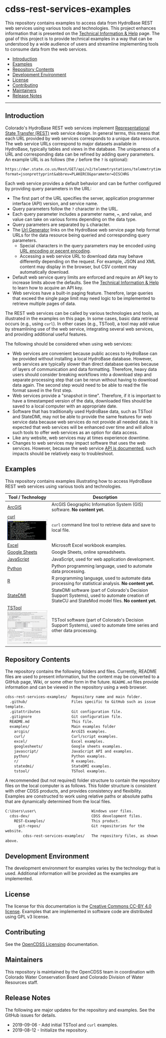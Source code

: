 # cdss-rest-services-examples #

This repository contains examples to access data from HydroBase REST web services
using various tools and technologies.
This project enhances information that is presented on the 
[Technical Information & Help](https://dwr.state.co.us/rest/get/help#TechInfoHelp) page.
The goal of this project is to provide technical examples in a way that can be understood
by a wide audience of users and streamline implementing tools to consume data from the web services.

* [Introduction](#introduction)
* [Examples](#examples)
* [Repository Contents](#repository-contents)
* [Development Environment](#development-environment)
* [License](#license)
* [Contributing](#contributing)
* [Maintainers](#maintainers)
* [Release Notes](#release-notes)

------------------

## Introduction ##

Colorado's HydroBase REST web services implement
[Representational State Transfer (REST)](https://en.wikipedia.org/wiki/Representational_state_transfer) web service design.
In general terms, this means that each URL provided by web services corresponds to a unique data resource.
The web service URLs correspond to major datasets available in HydroBase, typically tables and views in the database.
The uniqueness of a URL and corresponding data can be refined by adding query parameters.  An example URL is as follows
(the `/` before the `?` is optional):

```
https://dwr.state.co.us/Rest/GET/api/v2/telemetrystations/telemetrytimeseriesraw/?format=jsonprettyprint&abbrev=PLAKERCO&parameter=DISCHRG
```

Each web service provides a default behavior and can be further configured by providing query parameters in the URL:

* The first part of the URL specifies the server, application programmer interface (API) version, and service name.
* Query parameters follow the `?` character in the URL.
* Each query parameter includes a parameter name, `=`, and value, and value can take on various forms depending on the data type.
* Query parameters are separated by `&` character.
* The [Url Generator](https://dwr.state.co.us/rest/get/help) links on the HydroBase web service page help format URLs for the data resource being queried and corresponding query parameters.
	+ Special characters in the query parameters may be encoded using [URL encoding or pecent encoding](https://en.wikipedia.org/wiki/Percent-encoding).
	* Accessing a web service URL to download data may behave differently depending on the request.
	For example, JSON and XML content may display in the browser, but CSV content may automatically download.
* Default web service query limits are enforced and require an API key to increase limits above the defaults.
See the [Technical Information & Help](https://dwr.state.co.us/rest/get/help#TechInfoHelp) to learn how to acquire an API key.
* Web services have a built-in paging feature.
Therefore, large queries that exceed the single page limit may need logic to be implemented to retrieve multiple pages of data.

The REST web services can be called by various technologies and tools, as illustrated in the examples on this page.
In some cases, basic data retrieval occurs (e.g., using `curl`).
In other cases (e.g., TSTool), a tool may add value by streamlining use of the web service,
integrating several web services, and providing additional useful features.

The following should be considered when using web services:

* Web services are convenient because public access to HydroBase can be provided without installing a local HydroBase database.
However, web services are typically slower than direct database queries because of layers of communication and data formatting.
Therefore, heavy data users should consider breaking workflows into a download step
and separate processing step that can be rerun without having to download data again.
The second step would need to be able to read the file format saved in the first step.
* Web services provide a "snapshot in time".  Therefore, if it is important to have a timestamped version of the data,
downloaded files should be saved to a local computer with an appropriate date.
* Software that has traditionally used HydroBase data, such as TSTool and StateDMI,
may not be able to provide the same features for web service data because web services do not provide all needed data.
It is expected that web services will be enhanced over time and will allow such tools to offer
web services as an option for data access.
* Like any website, web services may at times experience downtime.
* Changes to web services may impact software that uses the web services.
However, because the web service [API is documented](https://dwr.state.co.us/rest/get/help),
such impacts should be relatively easy to troubleshoot.

## Examples ##

This repository contains examples illustrating how to access HydroBase REST web services
using various tools and technologies.

| **Tool / Technology** | **Description** |
| --------------------- | --------------- |
| [ArcGIS](examples/arcgis/README.md) | ArcGIS Geographic Information System (GIS) software. **No content yet.** |
| [curl](examples/curl/README.md)<br>[<img src="README-resources/images/curl-thumbnail.png">](examples/curl/README.md) | `curl` command line tool to retrieve data and save to local file. |
| [Excel](examples/excel/README.md) | Microsoft Excel workbook examples. |
| [Google Sheets](examples/googlesheets/README.md) | Google Sheets, online spreadsheets. |
| [JavaScript](examples/javascript/README.md) | JavaScript, used for web application development. |
| [Python](examples/python/README.md) | Python programming language, used to automate data processing. |
| [R](examples/r/README.md) | R programming language, used to automate data processing for statistical analysis. **No content yet.** |
| [StateDMI](examples/statedmi/README.md)| StateDMI software (part of Colorado's Decision Support Systems), used to automate creation of StateCU and StateMod model files. **No content yet.** |
| [TSTool](examples/tstool/README.md)<br>[<img src="README-resources/images/tstool-thumbnail.png">](examples/tstool/README.md) | TSTool software (part of Colorado's Decision Support Systems), used to automate time series and other data processing. |

## Repository Contents ##

The repository contains the following folders and files.
Currently, README files are used to present information,
but the content may be converted to a GitHub page, Wiki, or some other form in the future.
`README.md` files provide information and can be viewed in the repository using a web browser.

```text
cdss-rest-services-examples/  Repository name and main folder.
  .github/                    Files specific to GitHub such as issue template.
  .gitattributes              Git configuration file.
  .gitignore                  Git configuration file.
  README.md                   This file.
  examples/                   Main examples folder
    arcgis/                   ArcGIS examples.
    curl/                     Curl/script examples.
    excel/                    Excel examples.
    googlesheets/             Google sheets examples.
    javascript/               JavaScript API and examples.
    python/                   Python examples.
    r/                        R examples.
    statedmi/                 StateDMI examples.
    tstool/                   TSTool examples.
```

A recommended (but not required) folder structure to contain the repository files on the local computer is as follows.
This folder structure is consistent with other CDSS products, and provides consistency and flexibility.
Examples are constructed to work using relative paths or absolute paths that are dynamically determined
from the local files.

```
C:\Users\user\                         Windows user files.
  cdss-dev/                            CDSS development files.
    REST-Examples/                     This product.
      git-repos/                       Git repositories for the website.
        cdss-rest-services-examples/   The repository files, as shown above.
```

## Development Environment ##

The development environment for examples varies by the technology that is used.
Additional information will be provided as the examples are implemented.

## License ##

The license for this documentation is the [Creative Commons CC-BY 4.0 license](LICENSE.md).
Examples that are implemented in software code are distributed using GPL v3 license.

## Contributing ##

See the [OpenCDSS Licensing](http://opencdss.state.co.us/opencdss/licensing/) documentation.

## Maintainers ##

This repository is maintained by the OpenCDSS team in coordination with
Colorado Water Conservation Board and Colorado Division of Water Resources staff.

## Release Notes ##

The following are major updates for the repository and examples.
See the GitHub issues for details.

* 2019-09-06 - Add initial TSTool and `curl` examples.
* 2019-08-12 - Initialize the repository.
